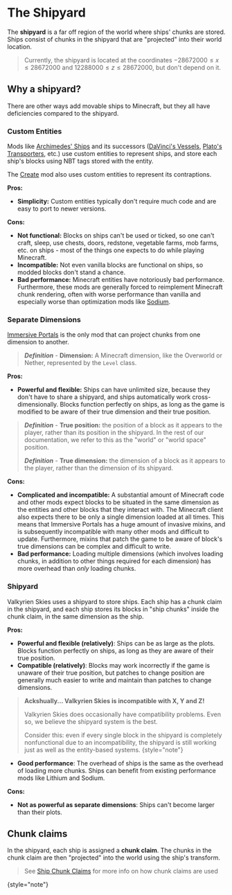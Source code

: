 # The Shipyard

The **shipyard** is a far off region of the world where ships' chunks are stored. Ships consist of chunks in the 
shipyard that are "projected" into their world location.

> Currently, the shipyard is located at the coordinates $-28672000 \leq x \leq 28672000$ and 
> $12288000 \leq z \leq 28672000$, but don't depend on it.

## Why a shipyard?

There are other ways add movable ships to Minecraft, but they all have deficiencies compared to the shipyard.

### Custom Entities

Mods like [Archimedes' Ships](https://www.curseforge.com/minecraft/mc-mods/archimedes-ships) and its successors 
([DaVinci's Vessels](https://www.curseforge.com/minecraft/mc-mods/davincis-vessels), 
[Plato's Transporters](https://www.curseforge.com/minecraft/mc-mods/platos-transporters), etc.) use custom entities
to represent ships, and store each ship's blocks using NBT tags stored with the entity.

The [Create](https://www.curseforge.com/minecraft/mc-mods/create) mod also uses custom entities to represent its 
contraptions.

**Pros:**
- **Simplicity:** Custom entities typically don't require much code and are easy to port to newer versions.

**Cons:**
- **Not functional:** Blocks on ships can't be used or ticked, so one can't craft, sleep, use chests, doors, redstone,
vegetable farms, mob farms, etc. on ships - most of the things one expects to do while playing Minecraft.
- **Incompatible:** Not even vanilla blocks are functional on ships, so modded blocks don't stand a chance.
- **Bad performance:** Minecraft entities have notoriously bad performance. Furthermore, these mods are generally forced 
to reimplement Minecraft chunk rendering, often with worse performance than vanilla and especially worse than
optimization mods like [Sodium](https://www.curseforge.com/minecraft/mc-mods/sodium).

### Separate Dimensions

[Immersive Portals](https://www.curseforge.com/minecraft/mc-mods/immersive-portals-mod) is the only mod that can
project chunks from one dimension to another. 

> ***Definition*** - **Dimension:** A Minecraft dimension, like the Overworld or Nether, represented by the `Level` class.

**Pros:**
- **Powerful and flexible:** Ships can have unlimited size, because they don't have to share a shipyard, and ships 
automatically work cross-dimensionally. Blocks function perfectly on ships, as long as the game is modified to be
aware of their true dimension and their true position.

> ***Definition*** - **True position:** the position of a block as it appears to the player, rather than its position 
> in the shipyard. In the rest of our documentation, we refer to this as the "world" or "world space" position.
>
> ***Definition*** - **True dimension:** the dimension of a block as it appears to the player, rather than the dimension
> of its  shipyard.

**Cons:**
- **Complicated and incompatible:** A substantial amount of Minecraft code and other mods expect blocks to be situated 
in the same dimension as the entities and other blocks that they interact with. The Minecraft client also expects there 
to be only a single dimension loaded at all times. This means that Immersive Portals has a huge amount of invasive 
mixins, and is subsequently incompatible with many other mods and difficult to update. Furthermore, mixins that 
patch the game to be aware of block's true dimensions can be complex and difficult to write.
- **Bad performance:** Loading multiple dimensions (which involves loading chunks, in addition to other things required
for each dimension) has more overhead than *only* loading chunks.

### Shipyard

Valkyrien Skies uses a shipyard to store ships. Each ship has a chunk claim in the shipyard, and each ship
stores its blocks in "ship chunks" inside the chunk claim, in the same dimension as the ship.

**Pros:**
- **Powerful and flexible (relatively)**: Ships can be as large as the plots. Blocks function perfectly on ships, as 
long as they are aware of their true position.
- **Compatible (relatively)**: Blocks may work incorrectly if the game is unaware of their true position, but patches
to change position are generally much easier to write and maintain than patches to change dimensions.
> **Ackshually... Valkyrien Skies is incompatible with X, Y and Z!**
>
> Valkyrien Skies does occasionally have compatibility problems. Even so, we believe the shipyard system is the best. 
> 
> Consider this: even if every single block in the shipyard is completely nonfunctional due to an incompatibility, 
> the shipyard is still working just as well as the entity-based systems.
{style="note"}
- **Good performance**: The overhead of ships is the same as the overhead of loading more chunks. Ships can benefit
from existing performance mods like Lithium and Sodium.

**Cons:**
- **Not as powerful as separate dimensions**: Ships can't become larger than their plots.

## Chunk claims

In the shipyard, each ship is assigned a **chunk claim**. 
The chunks in the chunk claim are then "projected" into the world using the ship's transform.
> See [Ship Chunk Claims](Ship-Chunk-Claims.md) for more info on how chunk claims are used
>
{style="note"}